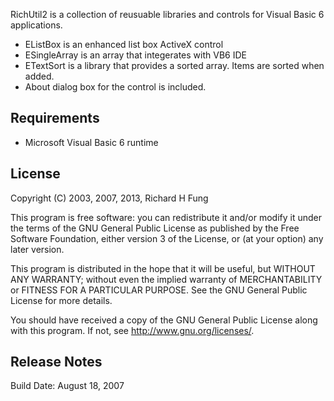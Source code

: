 RichUtil2 is a collection of reusuable libraries and controls for 
Visual Basic 6 applications.

* EListBox is an enhanced list box ActiveX control
* ESingleArray is an array that integerates with VB6 IDE
* ETextSort is a library that provides a sorted array. 
  Items are sorted when added.
* About dialog box for the control is included.

Requirements
------------

* Microsoft Visual Basic 6 runtime

License
-------

Copyright (C) 2003, 2007, 2013, Richard H Fung

This program is free software: you can redistribute it and/or modify
it under the terms of the GNU General Public License as published by
the Free Software Foundation, either version 3 of the License, or
(at your option) any later version.

This program is distributed in the hope that it will be useful,
but WITHOUT ANY WARRANTY; without even the implied warranty of
MERCHANTABILITY or FITNESS FOR A PARTICULAR PURPOSE.  See the
GNU General Public License for more details.

You should have received a copy of the GNU General Public License
along with this program.  If not, see <http://www.gnu.org/licenses/>.

Release Notes
-------------

Build Date: August 18, 2007

